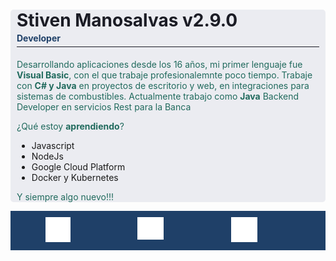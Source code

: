 <div style="background-color: #ebecf1; border-radius:5px; padding: 0 10px"> 
  <h1 style="color:#1b1c25; margin-bottom:0">Stiven Manosalvas v2.9.0</h1>
  <h4 style="color:#1f4068; margin-top:3px;padding-bottom:5px; border-bottom: 1px solid #1b1c25;">Developer</h4>

  <p style="color:#206a5d">Desarrollando aplicaciones desde los 16 años, mi primer lenguaje fue <strong style="color:#206a5d">Visual Basic</strong>, con el que trabaje profesionalemnte poco tiempo. Trabaje con <strong style="color:#206a5d">C# y Java</strong> en proyectos de escritorio y web, en integraciones para sistemas de combustibles. Actualmente trabajo como <strong style="color:#206a5d">Java</strong>  Backend Developer en servicios Rest para la Banca</p>

  <p style="color:#206a5d">¿Qué estoy <strong style="color:#206a5d">aprendiendo</strong>?</p>
  
  - Javascript
  - NodeJs
  - Google Cloud Platform
  - Docker y Kubernetes

  <p style="color:#206a5d">Y siempre algo nuevo!!!</p>

</div>
   <div style ="background: #1f4068; padding: 10px 2px; display: flex; justify-content: space-evenly"> 
   <a href="https://www.facebook.com/alejandro.manosalvas"><img src="img/icon-facebook.svg" /><a>
   <a href="https://twitter.com/stivenmanosalva"><img src="img/icon-twitter.svg" /><a>
   <a href="https://www.instagram.com/manosalvasstiven/"><img src="img/icon-instagram.svg" /><a>
</div>
